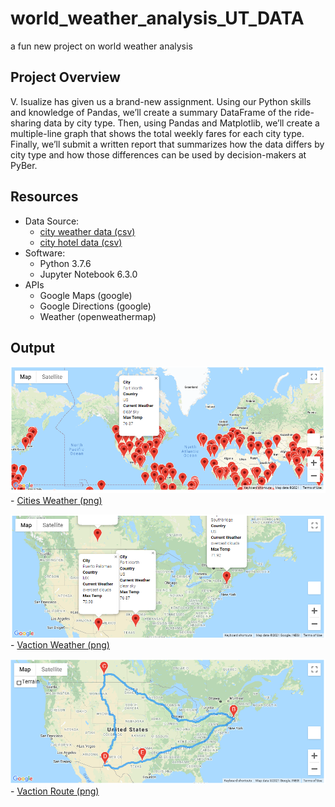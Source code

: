 # world_weather_analysis_UT_DATA
a fun new project on world weather analysis


## Project Overview

V. Isualize has given us a brand-new assignment. Using our Python skills and knowledge of Pandas, we’ll create a summary DataFrame of the ride-sharing data by city type. Then, using Pandas and Matplotlib, we’ll create a multiple-line graph that shows the total weekly fares for each city type. Finally, we’ll submit a written report that summarizes how the data differs by city type and how those differences can be used by decision-makers at PyBer.

## Resources

- Data Source:
   - [city weather data (csv)](./Weather_Database/weatherPy_database.csv)
   - [city hotel data (csv)](./Vacation_Search/WeatherPy_vacation.csv)
- Software:
   - Python 3.7.6
   - Jupyter Notebook 6.3.0
- APIs
    - Google Maps (google)
    - Google Directions (google)
    - Weather (openweathermap)
   
## Output

![Cities Weather (png)](./Vacation_Search/WeatherPy_vacation_map.png)
    - [Cities Weather (png)](./Vacation_Search/WeatherPy_vacation_map.png)
    
![Vaction Weather  (png)](./Vacation_Itinerary/WeatherPy_travel_map.png)
    - [Vaction Weather  (png)](./Vacation_Itinerary/WeatherPy_travel_map.png)
    
![Vaction Route  (png)](./Vacation_Itinerary/WeatherPy_travel_map_markers.png)
    - [Vaction Route  (png)](./Vacation_Itinerary/WeatherPy_travel_map_markers.png)
    